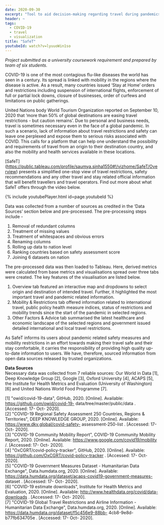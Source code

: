 ```yaml
---
date: 2020-09-30
excerpt: "Tool to aid decision-making regarding travel during pandemics"
header: ~
tags:
  - COVID-19
  - travel
  - visualization
title: "SafeT"
youtubeId: watch?v=lyuuoWin1so
---
```


*Project submitted as a university coursework requirement and prepared by team of six students.*

COVID-19 is one of the most contagious flu-like diseases the world has seen in a century. Its spread is linked with mobility in the regions where the disease is active. As a result, many countries issued ‘Stay at Home’ orders and restrictions including suspension of international flights, enforcement of full or partial lock downs, closure of businesses, order of curfews and limitations on public gatherings.  

United Nations body World Tourism Organization reported on September 10, 2020 that ‘more than 50% of global destinations are easing travel restrictions - but caution remains’. Due to personal and business needs, travel is sometimes necessary even in the face of a global pandemic. In such a scenario, lack of information about travel restrictions and safety can leave one perplexed and expose them to serious risks associated with COVID. This calls for a platform that can help one understand the possibility and requirements of travel from an origin to their destination country, and also the mobility and health services available in these locations.  

[SafeT] (https://public.tableau.com/profile/saumya.sinha1550#!/vizhome/SafeT/Overview) presents a simplified one-stop view of travel restrictions, safety recommendations and any other travel and stay related official information that will benefit travellers and travel operators. Find out more about what SafeT offers through the video below.  

{% include youtubePlayer.html id=page.youtubeId %}

Data was collected from a number of sources as credited in the ‘Data Sources’ section below and pre-processed. The pre-processing steps include -  
1.	Removal of redundant columns
2.	Treatment of missing values
3.	Treatment of whitespaces and obvious errors
4.	Renaming columns
5.	Rolling up data to nation level
6.	Ranking countries based on safety assessment score
7.	Joining 6 datasets on nation

The pre-processed data was then loaded to Tableau. Here, derived metrics were calculated from base metrics and visualisations spread over three tabs were created. The key features of the visualisation are listed below.
1.	Overview tab featured an interactive map and dropdowns to select origin and destination of intended travel. Further, it highlighted the most important travel and pandemic related information.
2.	Mobility & Restrictions tab offered information related to international travel, public policy health measure indices, status of restrictions and mobility trends since the start of the pandemic in selected regions.
3.	Other Factors & Advice tab summarised the latest healthcare and economic landscape of the selected regions and government issued detailed international and local travel restrictions.  

As SafeT informs its users about pandemic related safety measures and mobility restrictions in an effort towards making their travel safe and their stay comfortable, it carries the responsibility of providing high quality up-to-date information to users. We have, therefore, sourced information from open data sources released by trusted organizations. 

**Data Sources**  
Necessary data was collected from 7 reliable sources: Our World in Data [1], Deep Knowledge Group [2], Google [3], Oxford University [4], ACAPS [5], the Institute for Health Metrics and Evaluation (University of Washington) [6] and United Nations World Food Programme [7]. 

[1] "owid/covid-19-data", GitHub, 2020. [Online]. Available: https://github.com/owid/covid-19- data/tree/master/public/data . [Accessed: 17- Oct- 2020].  
[2] "COVID-19 Regional Safety Assessment 250 Countries, Regions & Territories", DEEP KNOWLEDGE GROUP, 2020. [Online]. Available: https://www.dkv.global/covid-safety- assessment-250-list . [Accessed: 17- Oct- 2020].  
[3] "COVID-19 Community Mobility Report", COVID-19 Community Mobility Report, 2020. [Online]. Available: https://www.google.com/covid19/mobility /. [Accessed: 17- Oct- 2020].  
[4] "OxCGRT/covid-policy-tracker", GitHub, 2020. [Online]. Available: https://github.com/OxCGRT/covid-policy-tracker . [Accessed: 17- Oct- 2020].  
[5] "COVID-19 Government Measures Dataset - Humanitarian Data Exchange", Data.humdata.org, 2020. [Online]. Available: https://data.humdata.org/dataset/acaps-covid19-government-measures- dataset . [Accessed: 17- Oct- 2020].  
[6] "COVID-19 estimate downloads", Institute for Health Metrics and Evaluation, 2020. [Online]. Available: http://www.healthdata.org/covid/data-downloads . [Accessed: 17- Oct- 2020].  
[7] "COVID-19 Global Travel Restrictions and Airline Information - Humanitarian Data Exchange", Data.humdata.org, 2020. [Online].   Available: https://data.humdata.org/dataset/f5c456e9-88bb- 4cb8-9e8d-b77fb634705e . [Accessed: 17- Oct- 2020].
